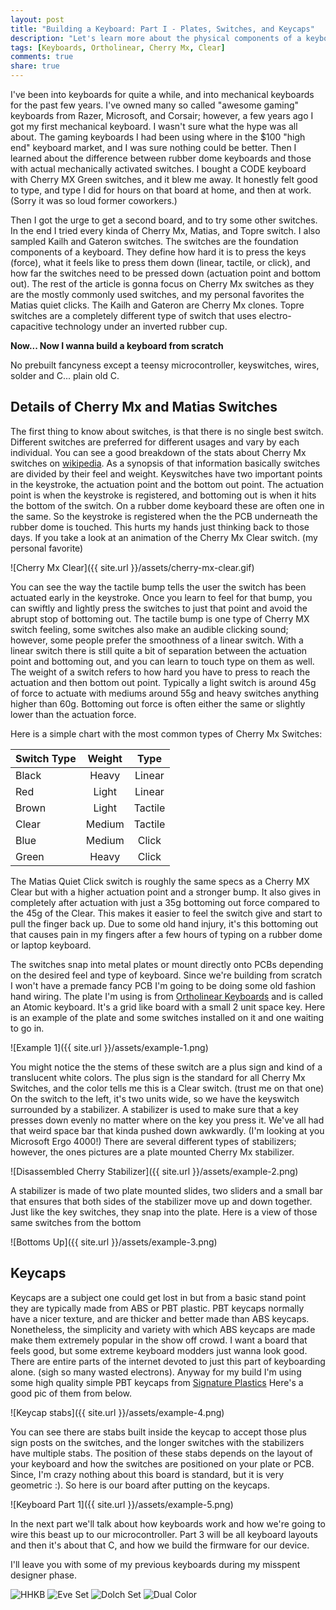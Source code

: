 ```yaml
---
layout: post
title: "Building a Keyboard: Part I - Plates, Switches, and Keycaps"
description: "Let's learn more about the physical components of a keyboard"
tags: [Keyboards, Ortholinear, Cherry Mx, Clear]
comments: true
share: true
---
```


I've been into keyboards for quite a while, and into mechanical keyboards for
the past few years. I've owned many so called "awesome gaming" keyboards from
Razer, Microsoft, and Corsair; however, a few years ago I got my first
mechanical keyboard. I wasn't sure what the hype was all about. The gaming
keyboards I had been using where in the $100 "high end" keyboard market, and  I
was sure nothing could be better. Then I learned about the difference between
rubber dome keyboards and those with actual mechanically activated switches. I
bought a CODE keyboard with Cherry MX Green switches, and it blew me away. It
honestly felt good to type, and type I did for hours on that board at home, and
then at work. (Sorry it was so loud former coworkers.)

Then I got the urge to get a second board, and to try some other switches. In
the end I tried every kinda of Cherry Mx, Matias, and Topre switch. I also
sampled Kailh and Gateron switches. The switches are the foundation components
of a keyboard. They define how hard it is to press the keys (force), what it
feels like to press them down (linear, tactile, or click), and how far the
switches need to be pressed down (actuation point and bottom out). The rest of
the article is gonna focus on Cherry Mx switches as they are the mostly commonly
used switches, and my personal favorites the Matias quiet clicks. The Kailh and
Gateron are Cherry Mx clones. Topre switches are a completely different type of
switch that uses electro-capacitive technology under an inverted rubber cup.

**Now... Now I wanna build a keyboard from scratch**

No prebuilt fancyness except a teensy microcontroller, keyswitches, wires,
solder and C... plain old C.

Details of Cherry Mx and Matias Switches
----------------------------------------

The first thing to know about switches, is that there is no single best switch.
Different switches are preferred for different usages and vary by each
individual. You can see a good breakdown of the stats about Cherry Mx switches
on [wikipedia](http://en.wikipedia.org/wiki/ZF_Electronics#Cherry_switches). As
a synopsis of that information basically switches are divided by their feel and
weight. Keyswitches have two important points in the keystroke, the actuation
point and the bottom out point. The actuation point is when the keystroke is
registered, and bottoming out is when it hits the bottom of the switch. On a
rubber dome keyboard these are often one in the same. So the keystroke is
registered when the the PCB underneath the rubber dome is touched. This hurts my
hands just thinking back to those days. If you take a look at an animation of
the Cherry Mx Clear switch. (my personal favorite)

![Cherry Mx Clear]({{ site.url }}/assets/cherry-mx-clear.gif)

You can see the way the tactile bump tells the user the switch
has been actuated early in the keystroke. Once you learn to feel for that bump,
you can swiftly and lightly press the switches to just that point and avoid the
abrupt stop of bottoming out. The tactile bump is one type of Cherry MX switch
feeling, some switches also make an audible clicking sound; however, some people
prefer the smoothness of a linear switch. With a linear switch there is still
quite a bit of separation between the actuation point and bottoming out, and you
can learn to touch type on them as well. The weight of a switch refers to how
hard you have to press to reach the actuation and then bottom out point.
Typically a light switch is around 45g of force to actuate with mediums around
55g and heavy switches anything higher than 60g. Bottoming out force is often
either the same or slightly lower than the actuation force.

Here is a simple chart with the most common types of Cherry Mx Switches:

| Switch Type | Weight | Type |
| ----------- |:------:|:----:|
| Black       | Heavy  | Linear |
| Red | Light | Linear |
| Brown | Light | Tactile |
| Clear | Medium | Tactile |
| Blue | Medium | Click |
| Green | Heavy | Click |

The Matias Quiet Click switch is roughly the same specs as a Cherry MX Clear but
with a higher actuation point and a stronger bump. It also gives in completely
after actuation with just a 35g bottoming out force compared to the 45g of the
Clear. This makes it easier to feel the switch give and start to pull the finger
back up. Due to some old hand injury, it's this bottoming out that causes pain
in my fingers after a few hours of typing on a rubber dome or laptop keyboard.

The switches snap into metal plates or mount directly onto PCBs depending on the
desired feel and type of keyboard. Since we're building from scratch I won't
have a premade fancy PCB I'm going to be doing some old fashion hand wiring. The
plate I'm using is from [Ortholinear Keyboards](http://www.ortholinearkeyboards.com)
and is called an Atomic keyboard. It's a grid like board with a small 2 unit
space key. Here is an example of the plate and some switches installed on it and
one waiting to go in.

![Example 1]({{ site.url }}/assets/example-1.png)

You might notice the the stems of these switch are a plus sign and kind of a
translucent white colors. The plus sign is the standard for all Cherry Mx
Switches, and the color tells me this is a Clear switch. (trust me on that one)
On the switch to the left, it's two units wide, so we have the keyswitch
surrounded by a stabilizer. A stabilizer is used to make sure that a key presses
down evenly no matter where on the key you press it. We've all had that weird
space bar that kinda pushed down awkwardly. (I'm looking at you Microsoft
Ergo 4000!) There are several different types of stabilizers; however, the ones
pictures are a plate mounted Cherry Mx stabilizer.

![Disassembled Cherry Stabilizer]({{ site.url }}/assets/example-2.png)

A stabilizer is made of two plate mounted slides, two sliders and a small bar
that ensures that both sides of the stabilizer move up and down together.
Just like the key switches, they snap into the plate. Here is a view of those
same switches from the bottom

![Bottoms Up]({{ site.url }}/assets/example-3.png)

Keycaps
-------

Keycaps are a subject one could get lost in but from a basic stand point they
are typically made from ABS or PBT plastic. PBT keycaps normally have a nicer
texture, and are thicker and better made than ABS keycaps. Nonetheless, the
simplicity and variety with which ABS keycaps are made make them extremely
popular in the show off crowd. I want a board that feels good, but some extreme
keyboard modders just wanna look good. There are entire parts of the internet
devoted to just this part of keyboarding alone. (sigh so many wasted electrons).
Anyway for my build I'm using some high quality simple PBT keycaps from
[Signature Plastics](http://www.pimpmykeyboard.com) Here's a good pic of them
from below.

![Keycap stabs]({{ site.url }}/assets/example-4.png)

You can see there are stabs built inside the keycap to accept those plus sign
posts on the switches, and the longer switches with the stabilizers have
multiple stabs. The position of these stabs depends on the layout of your
keyboard and how the switches are positioned on your plate or PCB. Since, I'm
crazy nothing about this board is standard, but it is very geometric :). So
here is our board after putting on the keycaps.

![Keyboard Part 1]({{ site.url }}/assets/example-5.png)

In the next part we'll talk about how keyboards work and how we're going to wire
this beast up to our microcontroller. Part 3 will be all keyboard layouts and
then it's about that C, and how we build the firmware for our device.

I'll leave you with some of my previous keyboards during my misspent designer
phase.

![HHKB](http://imgur.com/0O8qEzA)
![Eve Set](http://imgur.com/ItSUGTC)
![Dolch Set](http://imgur.com/hq0YQJ2)
![Dual Color](http://imgur.com/gP7AJom)
